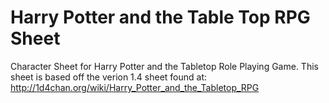 Harry Potter and the Table Top RPG Sheet
========================================

Character Sheet for Harry Potter and the Tabletop Role Playing Game. This sheet is based off the verion 1.4 sheet found at: http://1d4chan.org/wiki/Harry_Potter_and_the_Tabletop_RPG